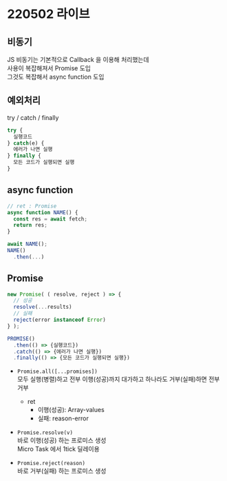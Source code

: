 # 220502 라이브

## 비동기
JS 비동기는 기본적으로 Callback 을 이용해 처리했는데  
사용이 복잡해져서 Promise 도입  
그것도 복잡해서 async function 도입

## 예외처리  
try / catch / finally  
```js
try {
  실행코드
} catch(e) {
  에러가 나면 실행
} finally {
  모든 코드가 실행되면 실행
}
```

## async function
```js
// ret : Promise
async function NAME() {
  const res = await fetch;
  return res;
}

await NAME();
NAME()
  .then(...)
```

## Promise
```js
new Promise( ( resolve, reject ) => {
  // 성공
  resolve(...results)
  // 실패
  reject(error instanceof Error)
} );

PROMISE()
  .then(() => {실행코드})
  .catch(() => {에러가 나면 실행})
  .finally(() => {모든 코드가 실행되면 실행})
```

- `Promise.all([...promises])`  
  모두 실행(병렬)하고 전부 이행(성공)까지 대가하고 하나라도 거부(실패)하면 전부 거부  
  - ret
    - 이행(성공): Array-values
    - 실패: reason-error

- `Promise.resolve(v)`  
  바로 이행(성공) 하는 프로미스 생성  
  Micro Task 에서 1tick 딜레이용  

- `Promise.reject(reason)`  
  바로 거부(실패) 하는 프로미스 생성